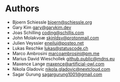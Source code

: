 <!--
  - SPDX-FileCopyrightText: 2024 Nextcloud GmbH and Nextcloud contributors
  - SPDX-License-Identifier: CC0-1.0
-->
# Authors

- Bjoern Schiessle <bjoern@schiessle.org>
- Gary Kim <gary@garykim.dev>
- Joas Schilling <coding@schilljs.com>
- John Molakvoæ <skjnldsv@protonmail.com>
- Julien Veyssier <eneiluj@posteo.net>
- Lukas Reschke <lukas@statuscode.ch>
- Marco Ambrosini <marcoambrosini@pm.me>
- Marius David Wieschollek <github.public@mdns.eu>
- Maxence Lange <maxence@artificial-owl.com>
- Nikola Gladovic <nikola.gladovic@nextcloud.com>
- Sagar Gurung  <sagargurung1001@gmail.com>
